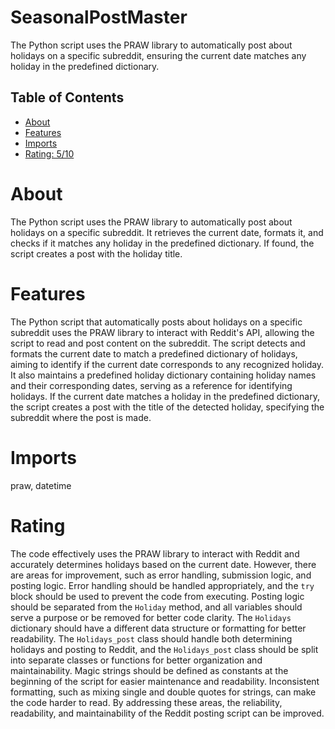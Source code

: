 # SeasonalPostMaster

The Python script uses the PRAW library to automatically post about holidays on a specific subreddit, ensuring the current date matches any holiday in the predefined dictionary.

## Table of Contents

- [About](#about)
- [Features](#features)
- [Imports](#Imports)
- [Rating: 5/10](#Rating)

# About

The Python script uses the PRAW library to automatically post about holidays on a specific subreddit. It retrieves the current date, formats it, and checks if it matches any holiday in the predefined dictionary. If found, the script creates a post with the holiday title.

# Features

The Python script that automatically posts about holidays on a specific subreddit uses the PRAW library to interact with Reddit's API, allowing the script to read and post content on the subreddit. The script detects and formats the current date to match a predefined dictionary of holidays, aiming to identify if the current date corresponds to any recognized holiday. It also maintains a predefined holiday dictionary containing holiday names and their corresponding dates, serving as a reference for identifying holidays. If the current date matches a holiday in the predefined dictionary, the script creates a post with the title of the detected holiday, specifying the subreddit where the post is made.

# Imports

praw, datetime

# Rating

The code effectively uses the PRAW library to interact with Reddit and accurately determines holidays based on the current date. However, there are areas for improvement, such as error handling, submission logic, and posting logic. Error handling should be handled appropriately, and the `try` block should be used to prevent the code from executing. Posting logic should be separated from the `Holiday` method, and all variables should serve a purpose or be removed for better code clarity. The `Holidays` dictionary should have a different data structure or formatting for better readability. The `Holidays_post` class should handle both determining holidays and posting to Reddit, and the `Holidays_post` class should be split into separate classes or functions for better organization and maintainability. Magic strings should be defined as constants at the beginning of the script for easier maintenance and readability. Inconsistent formatting, such as mixing single and double quotes for strings, can make the code harder to read. By addressing these areas, the reliability, readability, and maintainability of the Reddit posting script can be improved.
